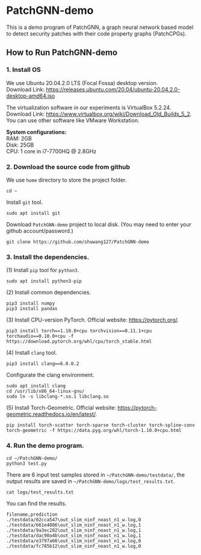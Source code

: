 # PatchGNN-demo

This is a demo program of PatchGNN, a graph neural network based model to detect security patches with their code property graphs (PatchCPGs).

## How to Run PatchGNN-demo

### 1. Install OS

We use Ubuntu 20.04.2.0 LTS (Focal Fossa) desktop version. \
Download Link: https://releases.ubuntu.com/20.04/ubuntu-20.04.2.0-desktop-amd64.iso

The virtualization software in our experiments is VirtualBox 5.2.24. \
Download Link: https://www.virtualbox.org/wiki/Download_Old_Builds_5_2. \
You can use other software like VMware Workstation.

**System configurations:**\
RAM: 2GB\
Disk: 25GB\
CPU: 1 core in i7-7700HQ @ 2.8GHz

### 2. Download the source code from github

We use `home` directory to store the project folder.

```shell scripts
cd ~
```

Install `git` tool.

```shell scripts
sudo apt install git
```

Download `PatchGNN-demo` project to local disk. (You may need to enter your github account/password.)

```shell scripts
git clone https://github.com/shuwang127/PatchGNN-demo
```


### 3. Install the dependencies.

(1) Install `pip` tool for `python3`.

```shell scripts
sudo apt install python3-pip
```

(2) Install common dependencies.

```shell scripts
pip3 install numpy
pip3 install pandas
```

(3) Install CPU-version PyTorch. Official website: https://pytorch.org/.

```shell scripts
pip3 install torch==1.10.0+cpu torchvision==0.11.1+cpu torchaudio==0.10.0+cpu -f https://download.pytorch.org/whl/cpu/torch_stable.html
```

(4) Install `clang` tool.

```shell scripts
pip3 install clang==6.0.0.2
```

Configurate the clang environment.

```shell scripts
sudo apt install clang
cd /usr/lib/x86_64-linux-gnu/
sudo ln -s libclang-*.so.1 libclang.so
```

(5) Install Torch-Geometric. Official website: https://pytorch-geometric.readthedocs.io/en/latest/.

```shell scripts
pip install torch-scatter torch-sparse torch-cluster torch-spline-conv torch-geometric -f https://data.pyg.org/whl/torch-1.10.0+cpu.html
```

### 4. Run the demo program.

```shell scripts
cd ~/PatchGNN-demo/
python3 test.py
```

There are 6 input test samples stored in `~/PatchGNN-demo/testdata/`, the output results are saved in `~/PatchGNN-demo/logs/test_results.txt`.

```shell scripts
cat logs/test_results.txt
```

You can find the results.

```shell scripts
filename,prediction
./testdata/02cca547\out_slim_ninf_noast_n1_w.log,0
./testdata/661e4086\out_slim_ninf_noast_n1_w.log,1
./testdata/9a3ec202\out_slim_ninf_noast_n1_w.log,1
./testdata/dac90a4b\out_slim_ninf_noast_n1_w.log,1
./testdata/e3797a66\out_slim_ninf_noast_n1_w.log,0
./testdata/fc785b12\out_slim_ninf_noast_n1_w.log,0
```
